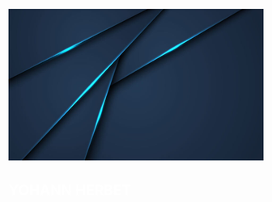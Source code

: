 
<p>
  <img src="https://github.com/YohannHERBET/YOHANNHERBET/blob/main/img/pngtree-abstract-metallic-blue-black-frame-layout-modern-tech-design-template-image_305020.jpg" alt="background" height="300" width="100%" style="margin-right: 20px"/>
  <h1 style="color:white"> YOHANN HERBET </h1>  
</p>